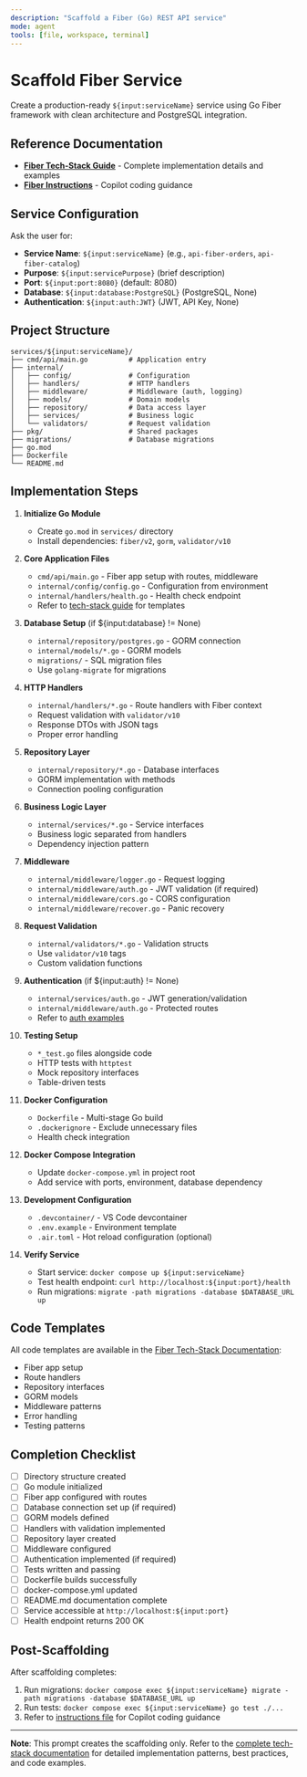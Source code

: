 ```yaml
---
description: "Scaffold a Fiber (Go) REST API service"
mode: agent
tools: [file, workspace, terminal]
---
```


# Scaffold Fiber Service

Create a production-ready `${input:serviceName}` service using Go Fiber framework with clean architecture and PostgreSQL integration.

## Reference Documentation

- **[Fiber Tech-Stack Guide](../../../../docs/tech-stacks/apis/fiber.md)** - Complete implementation details and examples
- **[Fiber Instructions](../instructions/service-api-fiber.instructions.md)** - Copilot coding guidance

## Service Configuration

Ask the user for:
- **Service Name**: `${input:serviceName}` (e.g., `api-fiber-orders`, `api-fiber-catalog`)
- **Purpose**: `${input:servicePurpose}` (brief description)
- **Port**: `${input:port:8080}` (default: 8080)
- **Database**: `${input:database:PostgreSQL}` (PostgreSQL, None)
- **Authentication**: `${input:auth:JWT}` (JWT, API Key, None)

## Project Structure

```
services/${input:serviceName}/
├── cmd/api/main.go          # Application entry
├── internal/
│   ├── config/              # Configuration
│   ├── handlers/            # HTTP handlers
│   ├── middleware/          # Middleware (auth, logging)
│   ├── models/              # Domain models
│   ├── repository/          # Data access layer
│   ├── services/            # Business logic
│   └── validators/          # Request validation
├── pkg/                     # Shared packages
├── migrations/              # Database migrations
├── go.mod
├── Dockerfile
└── README.md
```

## Implementation Steps

1. **Initialize Go Module**
   - Create `go.mod` in `services/` directory
   - Install dependencies: `fiber/v2`, `gorm`, `validator/v10`

2. **Core Application Files**
   - `cmd/api/main.go` - Fiber app setup with routes, middleware
   - `internal/config/config.go` - Configuration from environment
   - `internal/handlers/health.go` - Health check endpoint
   - Refer to [tech-stack guide](../../../../docs/tech-stacks/apis/fiber.md#quick-start) for templates

3. **Database Setup** (if ${input:database} != None)
   - `internal/repository/postgres.go` - GORM connection
   - `internal/models/*.go` - GORM models
   - `migrations/` - SQL migration files
   - Use `golang-migrate` for migrations

4. **HTTP Handlers**
   - `internal/handlers/*.go` - Route handlers with Fiber context
   - Request validation with `validator/v10`
   - Response DTOs with JSON tags
   - Proper error handling

5. **Repository Layer**
   - `internal/repository/*.go` - Database interfaces
   - GORM implementation with methods
   - Connection pooling configuration

6. **Business Logic Layer**
   - `internal/services/*.go` - Service interfaces
   - Business logic separated from handlers
   - Dependency injection pattern

7. **Middleware**
   - `internal/middleware/logger.go` - Request logging
   - `internal/middleware/auth.go` - JWT validation (if required)
   - `internal/middleware/cors.go` - CORS configuration
   - `internal/middleware/recover.go` - Panic recovery

8. **Request Validation**
   - `internal/validators/*.go` - Validation structs
   - Use `validator/v10` tags
   - Custom validation functions

9. **Authentication** (if ${input:auth} != None)
   - `internal/services/auth.go` - JWT generation/validation
   - `internal/middleware/auth.go` - Protected routes
   - Refer to [auth examples](../../../../docs/tech-stacks/apis/fiber.md#authentication)

10. **Testing Setup**
    - `*_test.go` files alongside code
    - HTTP tests with `httptest`
    - Mock repository interfaces
    - Table-driven tests

11. **Docker Configuration**
    - `Dockerfile` - Multi-stage Go build
    - `.dockerignore` - Exclude unnecessary files
    - Health check integration

12. **Docker Compose Integration**
    - Update `docker-compose.yml` in project root
    - Add service with ports, environment, database dependency

13. **Development Configuration**
    - `.devcontainer/` - VS Code devcontainer
    - `.env.example` - Environment template
    - `.air.toml` - Hot reload configuration (optional)

14. **Verify Service**
    - Start service: `docker compose up ${input:serviceName}`
    - Test health endpoint: `curl http://localhost:${input:port}/health`
    - Run migrations: `migrate -path migrations -database $DATABASE_URL up`

## Code Templates

All code templates are available in the [Fiber Tech-Stack Documentation](../../../../docs/tech-stacks/apis/fiber.md):
- Fiber app setup
- Route handlers
- Repository interfaces
- GORM models
- Middleware patterns
- Error handling
- Testing patterns

## Completion Checklist

- [ ] Directory structure created
- [ ] Go module initialized
- [ ] Fiber app configured with routes
- [ ] Database connection set up (if required)
- [ ] GORM models defined
- [ ] Handlers with validation implemented
- [ ] Repository layer created
- [ ] Middleware configured
- [ ] Authentication implemented (if required)
- [ ] Tests written and passing
- [ ] Dockerfile builds successfully
- [ ] docker-compose.yml updated
- [ ] README.md documentation complete
- [ ] Service accessible at `http://localhost:${input:port}`
- [ ] Health endpoint returns 200 OK

## Post-Scaffolding

After scaffolding completes:
1. Run migrations: `docker compose exec ${input:serviceName} migrate -path migrations -database $DATABASE_URL up`
2. Run tests: `docker compose exec ${input:serviceName} go test ./...`
3. Refer to [instructions file](../instructions/service-api-fiber.instructions.md) for Copilot coding guidance

---

**Note**: This prompt creates the scaffolding only. Refer to the [complete tech-stack documentation](../../../../docs/tech-stacks/apis/fiber.md) for detailed implementation patterns, best practices, and code examples.
